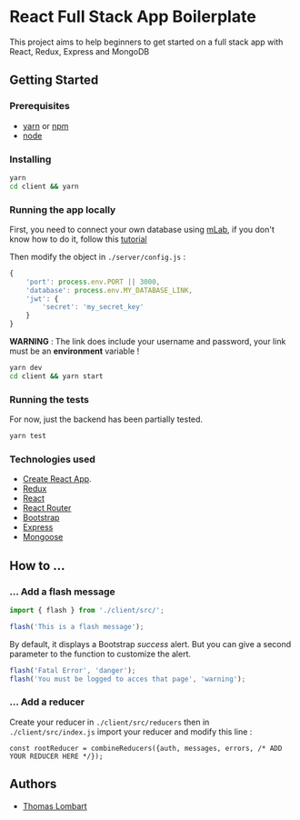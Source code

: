 # React Full Stack App Boilerplate

This project aims to help beginners to get started on a full stack app with React, Redux, Express and MongoDB

## Getting Started

### Prerequisites

* [yarn](https://yarnpkg.com/lang/en/) or [npm](https://www.npmjs.com/)
* [node](https://nodejs.org/en/)

### Installing

```sh
yarn
cd client && yarn
```

### Running the app locally

First, you need to connect your own database using [mLab](https://mlab.com/), if you don't know how to do it, follow this [tutorial](https://beta.freecodecamp.org/en/challenges/mongodb-and-mongoose/create-an-online-database-using-mlab)

Then modify the object in `./server/config.js` :

```js
{
    'port': process.env.PORT || 3000,
    'database': process.env.MY_DATABASE_LINK,
    'jwt': {
        'secret': 'my_secret_key'
    }
}
```

**WARNING** : The link does include your username and password, your link must be an **environment** variable !

```sh
yarn dev
cd client && yarn start
```

### Running the tests

For now, just the backend has been partially tested.

```sh
yarn test
```

### Technologies used

* [Create React App](https://github.com/facebookincubator/create-react-app).
* [Redux](https://redux.js.org/) 
* [React](https://reactjs.org/)
* [React Router](https://reacttraining.com/react-router/)
* [Bootstrap](https://getbootstrap.com/)
* [Express](https://expressjs.com/)
* [Mongoose](http://mongoosejs.com/)

## How to ...

### ... Add a flash message

```js
import { flash } from './client/src/';

flash('This is a flash message');
```

By default, it displays a Bootstrap *success* alert. But you can give a second parameter to the function to customize the alert.

```js
flash('Fatal Error', 'danger');
flash('You must be logged to acces that page', 'warning');
```

### ... Add a reducer

Create your reducer in `./client/src/reducers` then in `./client/src/index.js` import your reducer and modify this line :

```
const rootReducer = combineReducers({auth, messages, errors, /* ADD YOUR REDUCER HERE */});
```

## Authors

* [Thomas Lombart](https://github.com/thomlom)